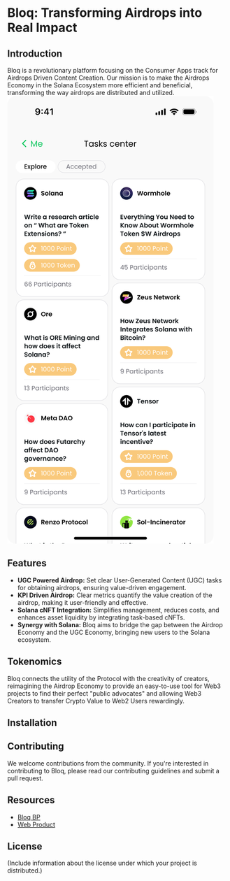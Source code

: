 # Bloq: Transforming Airdrops into Real Impact

## Introduction
Bloq is a revolutionary platform focusing on the Consumer Apps track for Airdrops Driven Content Creation. Our mission is to make the Airdrops Economy in the Solana Ecosystem more efficient and beneficial, transforming the way airdrops are distributed and utilized.
![Bloq Logo](explore.png)
## Features
- **UGC Powered Airdrop:** Set clear User-Generated Content (UGC) tasks for obtaining airdrops, ensuring value-driven engagement.
- **KPI Driven Airdrop:** Clear metrics quantify the value creation of the airdrop, making it user-friendly and effective.
- **Solana cNFT Integration:** Simplifies management, reduces costs, and enhances asset liquidity by integrating task-based cNFTs.
- **Synergy with Solana:** Bloq aims to bridge the gap between the Airdrop Economy and the UGC Economy, bringing new users to the Solana ecosystem.

## Tokenomics
Bloq connects the utility of the Protocol with the creativity of creators, reimagining the Airdrop Economy to provide an easy-to-use tool for Web3 projects to find their perfect "public advocates" and allowing Web3 Creators to transfer Crypto Value to Web2 Users rewardingly.

## Installation

## Contributing
We welcome contributions from the community. If you're interested in contributing to Bloq, please read our contributing guidelines and submit a pull request.

## Resources
- [Bloq BP](URL_TO_YOUR_DECK)
- [Web Product](URL_TO_YOUR_WEB_PRODUCT)

## License
(Include information about the license under which your project is distributed.)


